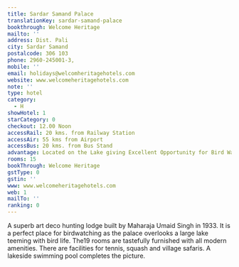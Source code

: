 ```yaml
---
title: Sardar Samand Palace
translationKey: sardar-samand-palace
bookthrough: Welcome Heritage
mailto: ''
address: Dist. Pali
city: Sardar Samand
postalcode: 306 103
phone: 2960-245001-3,
mobile: ''
email: holidays@welcomheritagehotels.com
website: www.welcomeheritagehotels.com
note: ''
type: hotel
category:
  - H
showHotel: 1
starCategory: 0
checkout: 12.00 Noon
accessRail: 20 kms. from Railway Station
accessAir: 55 kms from Airport
accessBus: 20 kms. from Bus Stand
advantage: Located on the Lake giving Excellent Opportunity for Bird Watching
rooms: 15
bookThrough: Welcome Heritage
gstType: 0
gstin: ''
www: www.welcomeheritagehotels.com
web: 1
mailTo: ''
ranking: 0
---
```







A superb art deco hunting lodge built by Maharaja Umaid Singh in 1933. It is a perfect place for birdwatching as the palace overlooks a large lake teeming with bird life. The19 rooms are tastefully furnished with all modern amenities. There are facilities for tennis, squash and village safaris.  A lakeside swimming pool completes the picture.